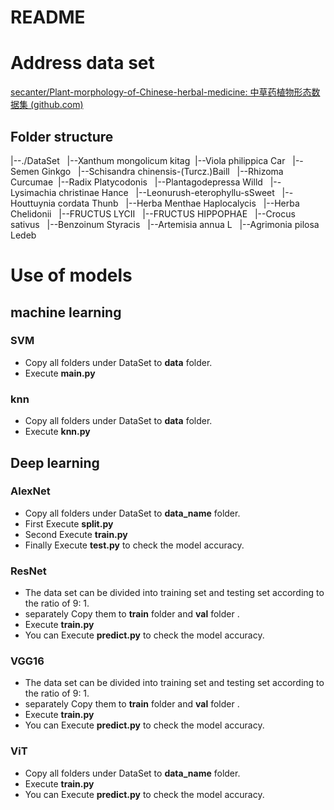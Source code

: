 # README

# Address data set

[secanter/Plant-morphology-of-Chinese-herbal-medicine: 中草药植物形态数据集 (github.com)](https://github.com/secanter/Plant-morphology-of-Chinese-herbal-medicine)

## Folder structure

|--./DataSet
 &nbsp;|--Xanthum mongolicum kitag
   &nbsp;|--Viola philippica Car
  &nbsp; |--Semen Ginkgo
  &nbsp; |--Schisandra chinensis-(Turcz.)Baill
  &nbsp; |--Rhizoma Curcumae
   &nbsp;|--Radix Platycodonis
  &nbsp; |--Plantagodepressa Willd
 &nbsp;  |--Lysimachia christinae Hance
  &nbsp; |--Leonurush-eterophyllu-sSweet
 &nbsp;  |--Houttuynia cordata Thunb
 &nbsp;  |--Herba Menthae Haplocalycis
 &nbsp;  |--Herba Chelidonii
  &nbsp; |--FRUCTUS LYCII
 &nbsp;  |--FRUCTUS HIPPOPHAE
  &nbsp; |--Crocus sativus
  &nbsp; |--Benzoinum Styracis
  &nbsp; |--Artemisia annua L
 &nbsp; |--Agrimonia pilosa Ledeb



# Use of models

## machine learning

### SVM

- Copy all folders under DataSet to **data** folder.
- Execute **main.py**

### knn

- Copy all folders under DataSet to **data** folder.
- Execute **knn.py**

## Deep learning

### AlexNet

- Copy all folders under DataSet to **data_name** folder.
- First Execute **split.py**
- Second Execute **train.py**
- Finally Execute **test.py** to check the model accuracy.

### ResNet

- The data set can be divided into training set and testing set according to the ratio of 9: 1.
- separately Copy them to **train** folder and **val** folder .
- Execute **train.py**
- You can Execute **predict.py** to check the model accuracy.

### VGG16

- The data set can be divided into training set and testing set according to the ratio of 9: 1.
- separately Copy them to **train** folder and **val** folder .
- Execute **train.py**
- You can Execute **predict.py** to check the model accuracy.

### ViT

- Copy all folders under DataSet to **data_name** folder.
-  Execute **train.py**
- You can Execute **predict.py** to check the model accuracy.